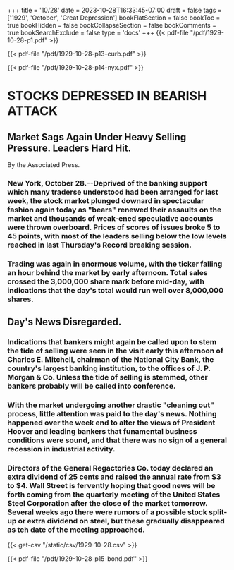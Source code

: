 +++
title = '10/28'
date = 2023-10-28T16:33:45-07:00
draft = false
tags = ['1929', 'October', 'Great Depression']
bookFlatSection = false
bookToc = true
bookHidden = false
bookCollapseSection = false
bookComments = true
bookSearchExclude = false
type = 'docs'
+++
{{< pdf-file "/pdf/1929-10-28-p1.pdf" >}}

{{< pdf-file "/pdf/1929-10-28-p13-curb.pdf" >}}

{{< pdf-file "/pdf/1929-10-28-p14-nyx.pdf" >}}

# STOCKS DEPRESSED IN BEARISH ATTACK

## Market Sags Again Under Heavy Selling Pressure. Leaders Hard Hit.

By the Associated Press.

### New York, October 28.--Deprived of the banking support which many traderse understood had been arranged for last week, the stock market plunged downard in spectacular fashion again today as "bears" renewed their assaults on the market and thousands of weak-ened speculative accounts were thrown overboard. Prices of scores of issues broke 5 to 45 points, with most of the leaders selling below the low levels reached in last Thursday's Record breaking session.

### Trading was again in enormous volume, with the ticker falling an hour behind the market by early afternoon. Total sales crossed the 3,000,000 share mark before mid-day, with indications that the day's total would run well over 8,000,000 shares.

## Day's News Disregarded.

### Indications that bankers might again be called upon to stem the tide of selling were seen in the visit early this afternoon of Charles E. Mitchell, chairman of the National City Bank, the country's largest banking institution, to the offices of J. P. Morgan & Co. Unless the tide of selling is stemmed, other bankers probably will be called into conference.

### With the market undergoing another drastic "cleaning out" process, little attention was paid to the day's news. Nothing happened over the week end to alter the views of President Hoover and leading bankers that funamental business conditions were sound, and that there was no sign of a general recession in industrial activity.

### Directors of the General Regactories Co. today declared an extra dividend of 25 cents and raised the annual rate from $3 to $4. Wall Street is fervently hoping that good news will be forth coming from the quarterly meeting of the United States Steel Corporation after the close of the market tomorrow. Several weeks ago there were rumors of a possible stock split-up or extra dividend on steel, but these gradually disappeared as teh date of the meeting approached.

{{< get-csv "/static/csv/1929-10-28.csv" >}}

{{< pdf-file "/pdf/1929-10-28-p15-bond.pdf" >}}